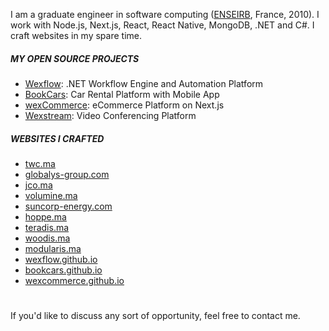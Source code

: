 I am a graduate engineer in software computing ([ENSEIRB](https://en.m.wikipedia.org/wiki/%C3%89cole_nationale_sup%C3%A9rieure_d%27%C3%A9lectronique,_informatique,_t%C3%A9l%C3%A9communications,_math%C3%A9matique_et_m%C3%A9canique_de_Bordeaux), France, 2010). I work with Node.js, Next.js, React, React Native, MongoDB, .NET and C#. I craft websites in my spare time.

##### MY OPEN SOURCE PROJECTS
- [Wexflow](https://wexflow.github.io/): .NET Workflow Engine and Automation Platform
- [BookCars](https://bookcars.github.io/): Car Rental Platform with Mobile App
- [wexCommerce](https://wexcommerce.github.io/): eCommerce Platform on Next.js
- [Wexstream](https://github.com/aelassas/wexstream): Video Conferencing Platform


##### WEBSITES I CRAFTED
- [twc.ma](https://twc.ma/)
- [globalys-group.com](https://globalys-group.com/)
- [jco.ma](https://jco.ma)
- [volumine.ma](https://volumine.ma)
- [suncorp-energy.com](https://suncorp-energy.com)
- [hoppe.ma](http://hoppe.ma)
- [teradis.ma](https://teradis.ma/)
- [woodis.ma](https://woodis.ma/)
- [modularis.ma](https://modularis.ma/)
- [wexflow.github.io](https://wexflow.github.io/)
- [bookcars.github.io](https://bookcars.github.io/)
- [wexcommerce.github.io](https://wexcommerce.github.io/)

#
If you'd like to discuss any sort of opportunity, feel free to contact me.
